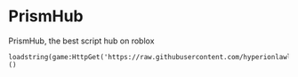 # PrismHub
PrismHub, the best script hub on roblox

```
loadstring(game:HttpGet('https://raw.githubusercontent.com/hyperionlawl/PrismHub/main/src.lua'))()
```
